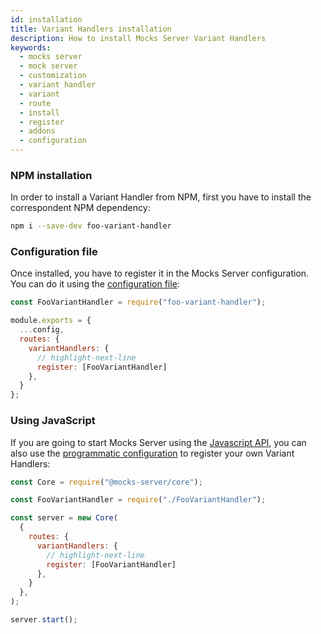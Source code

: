 ```yaml
---
id: installation
title: Variant Handlers installation
description: How to install Mocks Server Variant Handlers
keywords:
  - mocks server
  - mock server
  - customization
  - variant handler
  - variant
  - route
  - install
  - register
  - addons
  - configuration
---
```


### NPM installation

In order to install a Variant Handler from NPM, first you have to install the correspondent NPM dependency:

```sh
npm i --save-dev foo-variant-handler
```

### Configuration file

Once installed, you have to register it in the Mocks Server configuration. You can do it using the [configuration file](configuration/how-to-change-settings.md):

```js
const FooVariantHandler = require("foo-variant-handler");

module.exports = {
  ...config,
  routes: {
    variantHandlers: {
      // highlight-next-line
      register: [FooVariantHandler]
    },
  }
};
```

### Using JavaScript

If you are going to start Mocks Server using the [Javascript API](integrations/javascript.md), you can also use the [programmatic configuration](configuration/how-to-change-settings.md) to register your own Variant Handlers:

```js
const Core = require("@mocks-server/core");

const FooVariantHandler = require("./FooVariantHandler");

const server = new Core(
  {
    routes: {
      variantHandlers: {
        // highlight-next-line
        register: [FooVariantHandler]
      },
    }
  },
);

server.start();
```
